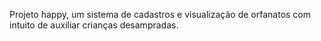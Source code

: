 Projeto happy, um sistema de cadastros e visualização de orfanatos com intuito de auxiliar crianças desampradas.
